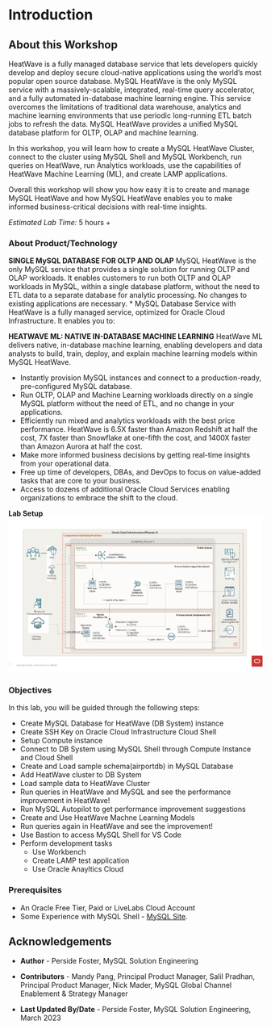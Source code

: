 # Introduction

## About this Workshop

HeatWave is a fully managed database service that lets developers quickly
develop and deploy secure cloud-native applications using the world’s most
popular open source database. MySQL HeatWave is the only MySQL service
with a massively-scalable, integrated, real-time query accelerator, and a fully
automated in-database machine learning engine. This service overcomes the
limitations of traditional data warehouse, analytics and machine learning
environments that use periodic long-running ETL batch jobs to refresh the
data. MySQL HeatWave provides a unified MySQL database platform for
OLTP, OLAP and machine learning.

In this workshop, you will learn how to create a MySQL HeatWave Cluster, connect to the cluster using MySQL Shell and MySQL Workbench, run queries on HeatWave, run Analytics workloads, use the capabilities of HeatWave Machine Learning (ML), and create LAMP applications.

Overall this workshop will show you how easy it is to create and manage MySQL HeatWave and how MySQL HeatWave enables you to make informed business-critical decisions with real-time insights.

_Estimated Lab Time:_ 5 hours +

### About Product/Technology

**SINGLE MySQL DATABASE FOR OLTP AND OLAP**
MySQL HeatWave is the only MySQL service that provides a single solution for running OLTP and OLAP workloads. It
enables customers to run both OLTP and OLAP workloads in MySQL, within a single database platform, without the need to
ETL data to a separate database for analytic processing. No changes to existing applications are necessary. *
MySQL Database Service with HeatWave is a fully managed service, optimized for Oracle Cloud Infrastructure. It enables you to:

**HEATWAVE ML: NATIVE IN-DATABASE MACHINE LEARNING**
HeatWave ML delivers native, in-database machine learning, enabling developers and data analysts to build, train, deploy,
and explain machine learning models within MySQL HeatWave.

- Instantly provision MySQL instances and connect to a production-ready, pre-configured MySQL database.
- Run OLTP, OLAP and Machine Learning workloads directly on a single MySQL platform without the need of ETL, and no change in your applications.
- Efficiently run mixed and analytics workloads with the best price performance. HeatWave is 6.5X faster than Amazon Redshift at half the cost, 7X faster than Snowflake at one-fifth the cost, and 1400X faster than Amazon Aurora at half the cost.
- Make more informed business decisions by getting real-time insights from your operational data.
- Free up time of developers, DBAs, and DevOps to focus on value-added tasks that are core to your business.
- Access to dozens of additional Oracle Cloud Services enabling organizations to embrace the shift to the cloud.

**Lab Setup**
  ![INTRO](./images/heatwave-ML-architecture-compute.png "heatwave architecture ")

### Objectives

In this lab, you will be guided through the following steps:

- Create MySQL Database for HeatWave (DB System) instance
- Create SSH Key on Oracle Cloud Infrastructure Cloud Shell 
- Setup Compute instance
- Connect to DB System using MySQL Shell through Compute Instance and Cloud Shell 
- Create and Load sample schema(airportdb) in MySQL Database 
- Add HeatWave cluster to DB System
- Load sample data to HeatWave Cluster
- Run queries in HeatWave and MySQL and see the performance improvement in HeatWave!
- Run MySQL Autopilot to get performance improvement suggestions
- Create and Use HeatWave Machne Learning Models
- Run queries again in HeatWave and see the improvement!
- Use Bastion to access MySQL Shell for VS Code
- Perform development tasks
  - Use Workbench
  - Create LAMP test application
  - Use Oracle Anayltics Cloud

### Prerequisites

- An Oracle Free Tier, Paid or LiveLabs Cloud Account
- Some Experience with MySQL Shell - [MySQL Site](https://dev.MySQL.com/doc/MySQL-shell/8.0/en/).

## Acknowledgements

- **Author** - Perside Foster, MySQL Solution Engineering

- **Contributors** - Mandy Pang, Principal Product Manager, Salil Pradhan, Principal Product Manager, Nick Mader, MySQL Global Channel Enablement & Strategy Manager
- **Last Updated By/Date** - Perside Foster, MySQL Solution Engineering, March 2023
